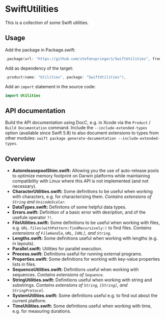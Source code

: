 # SwiftUtilities

This is a collection of some Swift utilities.

## Usage

Add the package in Package.swift:

```Swift
.package(url: "https://github.com/stefanspringer1/SwiftUtilities", from: "...my minimal version..."),
```

Add as dependency of the target:

```Swift
.product(name: "Utilities", package: "SwiftUtilities"),
```

Add an `import` statement in the source code:

```Swift
import Utilities
```

## API documentation

Build the API documentation using DocC, e.g. in Xcode via the `Product` / `Build Documentation` command. Include the `--include-extended-types` option (available since Swift 5.8) to also document extensions to types from other modules: `swift package generate-documentation --include-extended-types`.

[^1]: see the Swift issue [SR-15410](https://github.com/apple/swift-docc/issues/210)

## Overview

- **AutoreleasepoolShim.swift:** Allowing you the use of auto-release pools to optimize memory footprint on Darwin platforms while maintaining compatibility with Linux where this API is not implemented (and not necessary).
- **CharacterUtilities.swift:** Some definitions to be useful when working with characters, e.g. for characterizing them. _Contains extensions of `String` and `UnicodeScalar`._
- **DataTypes.swift:** Definitons of some helpful data types.
- **Errors.swift:** Definition of a basic error with desription, and of the usefule operator `?!`.
- **FileUtilities.swift:** Some definitions to be useful when working with files, e.g. `URL.files(withPattern:findRecursively:)` to find files. _Contains extensions of `FileHandle`, `URL`, `[URL]`, and `String`._
- **Lengths.swift:** Some definitions useful when working with lengths (e.g. in layouts).
- **Parallel.swift:** Utilities for parallel execution.
- **Process.swift:** Definitions useful for running external programs.
- **Properties.swift:** Some definitions for working with key-value properties lists in files.
- **SequenceUtilities.swift:** Definitions useful when working with sequences. _Contains extensions of `Sequence`._
- **StringUtilities.swift:** Definitions useful when working with string and substrings. _Contains extensions of `String`, `[String]`, and `StringProtocol`._
- **SystemUtilities.swift:** Some definitions useful e.g. to find out about the current platform.
- **TimeUtilities.swift:** Some definitions useful when working with time, e.g. for measuring durations.
